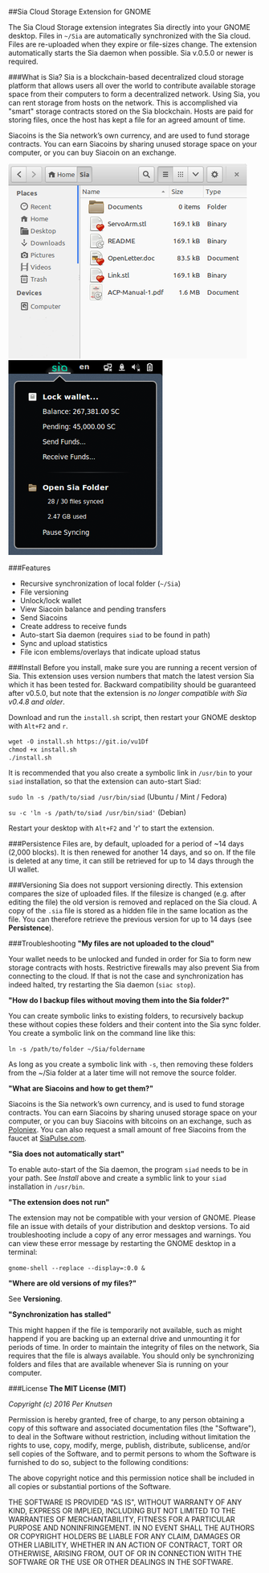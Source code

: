 ##Sia Cloud Storage Extension for GNOME

The Sia Cloud Storage extension integrates Sia directly into your GNOME desktop. Files in `~/Sia` are automatically synchronized with the Sia cloud. Files are re-uploaded when they expire or file-sizes change. The extension automatically starts the Sia daemon when possible. Sia v.0.5.0 or newer is required.


###What is Sia?
Sia is a blockchain-based decentralized cloud storage platform that allows users all over the world to contribute available storage space from their computers to form a decentralized network. Using Sia, you can rent storage from hosts on the network. This is accomplished via "smart" storage contracts stored on the Sia blockchain. Hosts are paid for storing files, once the host has kept a file for an agreed amount of time.

Siacoins is the Sia network’s own currency, and are used to fund storage contracts. You can earn Siacoins by sharing unused storage space on your computer, or you can buy Siacoin on an exchange.

![Sia GNOME Extension](./img/screenshot-2.png)   ![Sia GNOME Extension](./img/screenshot.png)

###Features
* Recursive synchronization of local folder (`~/Sia`)
* File versioning
* Unlock/lock wallet
* View Siacoin balance and pending transfers
* Send Siacoins
* Create address to receive funds
* Auto-start Sia daemon (requires `siad` to be found in path)
* Sync and upload statistics
* File icon emblems/overlays that indicate upload status

###Install
Before you install, make sure you are running a recent version of Sia. This extension uses version numbers that match the latest version Sia which it has been tested for. Backward compatibility should be guaranteed after v0.5.0, but note that the extension is *no longer compatible with Sia v0.4.8 and older*.

Download and run the `install.sh` script, then restart your GNOME desktop with `Alt+F2` and `r`.

```
wget -O install.sh https://git.io/vu1Df
chmod +x install.sh
./install.sh
```

It is recommended that you also create a symbolic link in `/usr/bin` to your `siad` installation, so that the extension can auto-start Siad:

`sudo ln -s /path/to/siad /usr/bin/siad` (Ubuntu / Mint / Fedora)

`su -c 'ln -s /path/to/siad /usr/bin/siad'` (Debian)

Restart your desktop with `Alt+F2` and 'r' to start the extension.


###Persistence
Files are, by default, uploaded for a period of ~14 days (2,000 blocks). It is then renewed for another 14 days, and so on.
If the file is deleted at any time, it can still be retrieved for up to 14 days through the UI wallet.


###Versioning
Sia does not support versioning directly. This extension compares the size of uploaded files. If the filesize is changed
(e.g. after editing the file) the old version is removed and replaced on the Sia cloud. A copy of the `.sia` file is stored as a
hidden file in the same location as the file. You can therefore retrieve the previous version for up to 14 days (see **Persistence**).


###Troubleshooting
**"My files are not uploaded to the cloud"**

Your wallet needs to be unlocked and funded in order for Sia to form new storage contracts with hosts. Restrictive firewalls may also prevent Sia from connecting to the cloud. If that is not the case and synchronization has indeed halted, try restarting the Sia daemon (`siac stop`).

**"How do I backup files without moving them into the Sia folder?"**

You can create symbolic links to existing folders, to recursively backup these without copies these folders and their content into the Sia sync folder. You create a symbolic link on the command line like this:

`ln -s /path/to/folder ~/Sia/foldername`

As long as you create a symbolic link with `-s`, then removing these folders from the ~/Sia folder at a later time will not remove the source folder.


**"What are Siacoins and how to get them?"**

Siacoins is the Sia network’s own currency, and is used to fund storage contracts. You can earn Siacoins by sharing unused storage space on your computer, or you can buy Siacoins with bitcoins on an exchange, such as [Poloniex](http://poloniex.com). You can also request a small amount of free Siacoins from the faucet at [SiaPulse.com](http://siapulse.com/page/faucet).

**"Sia does not automatically start"**

To enable auto-start of the Sia daemon, the program `siad` needs to be in your path. See *Install* above and create a symblic link to your `siad` installation in `/usr/bin`.

**"The extension does not run"**

The extension may not be compatible with your version of GNOME. Please file an issue with details of your distribution and desktop versions. To aid troubleshooting include a copy of any error messages and warnings. You can view these error message by restarting the GNOME desktop in a terminal:

`gnome-shell --replace --display=:0.0 &`


**"Where are old versions of my files?"**

See **Versioning**.

**"Synchronization has stalled"**

This might happen if the file is temporarily not available, such as might happend if you are backing up an external drive and unmounting it for periods of time. In order to maintain the integrity of files on the network, Sia requires that the file is always available. You should only be synchronizing folders and files that are available whenever Sia is running on your computer.


###License
**The MIT License (MIT)**

*Copyright (c) 2016 Per Knutsen*

Permission is hereby granted, free of charge, to any person obtaining a copy of this software and associated documentation files (the "Software"), to deal in the Software without restriction, including without limitation the rights to use, copy, modify, merge, publish, distribute, sublicense, and/or sell copies of the Software, and to permit persons to whom the Software is furnished to do so, subject to the following conditions:

The above copyright notice and this permission notice shall be included in all copies or substantial portions of the Software.

THE SOFTWARE IS PROVIDED "AS IS", WITHOUT WARRANTY OF ANY KIND, EXPRESS OR IMPLIED, INCLUDING BUT NOT LIMITED TO THE WARRANTIES OF MERCHANTABILITY, FITNESS FOR A PARTICULAR PURPOSE AND NONINFRINGEMENT. IN NO EVENT SHALL THE AUTHORS OR COPYRIGHT HOLDERS BE LIABLE FOR ANY CLAIM, DAMAGES OR OTHER LIABILITY, WHETHER IN AN ACTION OF CONTRACT, TORT OR OTHERWISE, ARISING FROM, OUT OF OR IN CONNECTION WITH THE SOFTWARE OR THE USE OR OTHER DEALINGS IN THE SOFTWARE.